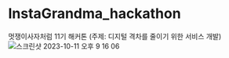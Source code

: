 # InstaGrandma_hackathon
멋쟁이사자처럼 11기 해커톤 (주제: 디지털 격차를 줄이기 위한 서비스 개발)
![스크린샷 2023-10-11 오후 9 16 06](https://github.com/M-ung/InstaGrandma_hackathon/assets/126846468/3319a543-0fc9-4426-ae69-c28c94fa73cc)
